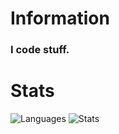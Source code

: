 # Information
### I code stuff.
# Stats
![Languages](https://github-readme-stats.vercel.app/api/top-langs/?username=endlessXD&theme=great-gatsby)
![Stats](https://github-readme-stats.vercel.app/api?username=endlessXD&show_icons=true&theme=great-gatsby)
